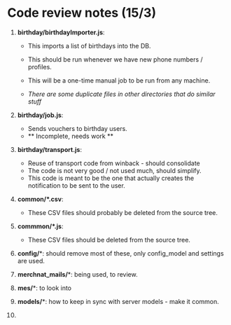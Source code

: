 # Code review notes (15/3)

1. **birthday/birthdayImporter.js**:
    + This imports a list of birthdays into the DB.
    + This should be run whenever we have new phone numbers / profiles.
    + This will be a one-time manual job to be run from any machine.

    + *There are some duplicate files in other directories that do similar stuff*

2. **birthday/job.js**:
    + Sends vouchers to birthday users.
    + ** Incomplete, needs work **

3. **birthday/transport.js**:
    + Reuse of transport code from winback - should consolidate
    + The code is not very good / not used much, should simplify.
    + This code is meant to be the one that actually creates the notification to be sent to the user.

4. **common/*.csv**:
    + These CSV files should probably be deleted from the source tree.

5. **commmon/*.js**:
    + These CSV files should be deleted from the source tree.

6. **config/***: should remove most of these, only config_model and settings are used.

7. **merchnat_mails/***: being used, to review.
8. **mes/***: to look into
9. **models/***: how to keep in sync with server models - make it common.
10.
